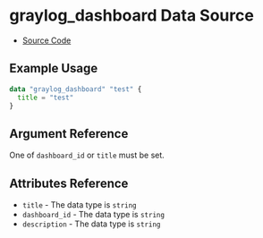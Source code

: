 # graylog_dashboard Data Source

* [Source Code](https://github.com/terraform-provider-graylog/terraform-provider-graylog/blob/master/graylog/datasource/dashboard/resource.go)

## Example Usage

```tf
data "graylog_dashboard" "test" {
  title = "test"
}
```

## Argument Reference

One of `dashboard_id` or `title` must be set.

## Attributes Reference

* `title` - The data type is `string`
* `dashboard_id` - The data type is `string`
* `description` - The data type is `string`

